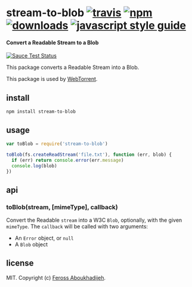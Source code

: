 # stream-to-blob [![travis][travis-image]][travis-url] [![npm][npm-image]][npm-url] [![downloads][downloads-image]][downloads-url] [![javascript style guide][standard-image]][standard-url]

[travis-image]: https://img.shields.io/travis/feross/stream-to-blob/master.svg
[travis-url]: https://travis-ci.org/feross/stream-to-blob
[npm-image]: https://img.shields.io/npm/v/stream-to-blob.svg
[npm-url]: https://npmjs.org/package/stream-to-blob
[downloads-image]: https://img.shields.io/npm/dm/stream-to-blob.svg
[downloads-url]: https://npmjs.org/package/stream-to-blob
[standard-image]: https://img.shields.io/badge/code_style-standard-brightgreen.svg
[standard-url]: https://standardjs.com
#### Convert a Readable Stream to a Blob

[![Sauce Test Status](https://saucelabs.com/browser-matrix/stream-to-blob.svg)](https://saucelabs.com/u/stream-to-blob)

This package converts a Readable Stream into a Blob.

This package is used by [WebTorrent](https://webtorrent.io).

## install

```
npm install stream-to-blob
```

## usage

```js
var toBlob = require('stream-to-blob')

toBlob(fs.createReadStream('file.txt'), function (err, blob) {
  if (err) return console.error(err.message)
  console.log(blob)
})
```

## api

### toBlob(stream, [mimeType], callback)

Convert the Readable `stream` into a W3C `Blob`, optionally, with the given
`mimeType`. The `callback` will be called with two arguments:

- An `Error` object, or `null`
- A `Blob` object

## license

MIT. Copyright (c) [Feross Aboukhadijeh](http://feross.org).
